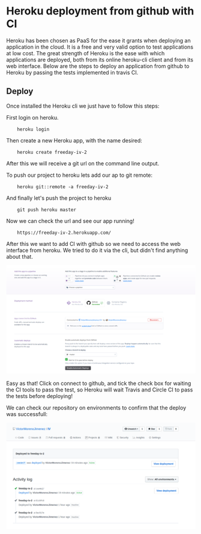 # Heroku deployment from github with CI
Heroku has been chosen as PaaS for the ease it grants when deploying an application in the cloud. It is a free and very valid option to test applications at low cost. The great strength of Heroku is the ease with which applications are deployed, both from its online heroku-cli client and from its web interface. Below are the steps to deploy an application from github to Heroku by passing the tests implemented in travis CI.

## Deploy
Once installed the Heroku cli we just have to follow this steps:

First login on heroku.

```
    heroku login
```

Then create a new Heroku app, with the name desired:

```
    heroku create freeday-iv-2
```

After this we will receive a git url on the command line output.

To push our project to heroku lets add our ap to git remote:

```
    heroku git::remote -a freeday-iv-2
```

And finally let's push the project to heroku

```
    git push heroku master
```

Now we can check the url and see our app running!

```
    https://freeday-iv-2.herokuapp.com/
```

After this we want to add CI with github so we need to access the web interface from heroku. We tried to do it via the cli, but didn't find anything about that.

![heroku-git](https://github.com/VictorMorenoJimenez/IV/blob/master/docs/images/herokuAddGithub.png)

Easy as that! Click on connect to github, and tick the check box for waiting the CI tools to pass the test, so Heroku will wait Travis and Circle CI to pass the tests before deploying!

We can check our repository on environments to confirm that the deploy was successfull:

![heroku-deploy](https://github.com/VictorMorenoJimenez/IV/blob/master/docs/images/heroku-deploy.png)